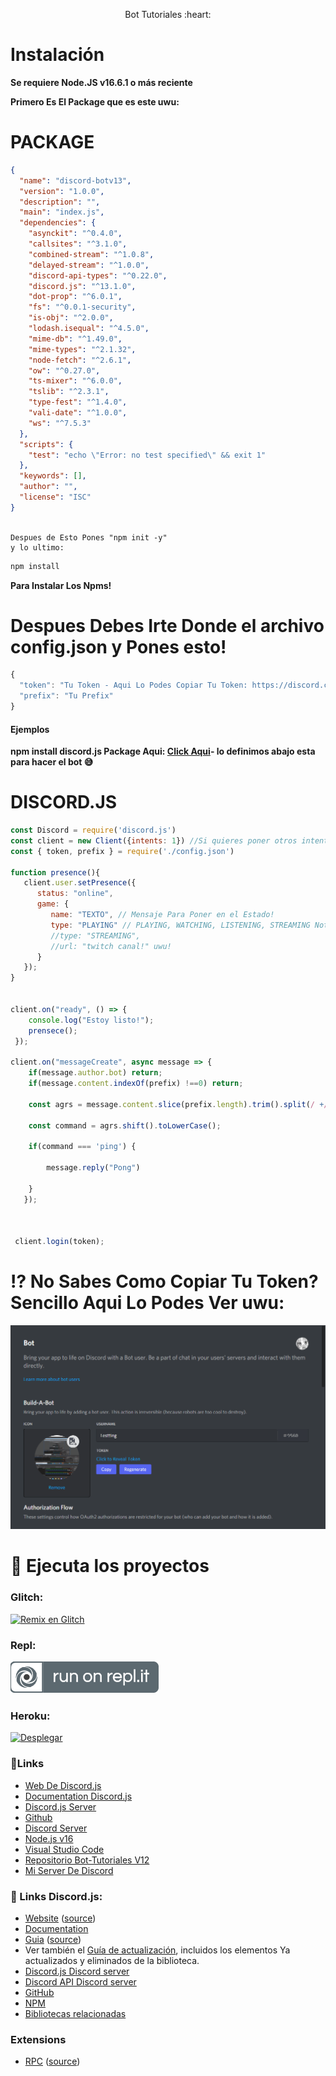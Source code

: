 <p align="center">Bot Tutoriales :heart: </p>

# Instalación

**Se requiere Node.JS v16.6.1 o más reciente**

**Primero Es El Package que es este uwu:**

# PACKAGE

```json
{
  "name": "discord-botv13",
  "version": "1.0.0",
  "description": "",
  "main": "index.js",
  "dependencies": {
    "asynckit": "^0.4.0",
    "callsites": "^3.1.0",
    "combined-stream": "^1.0.8",
    "delayed-stream": "^1.0.0",
    "discord-api-types": "^0.22.0",
    "discord.js": "^13.1.0",
    "dot-prop": "^6.0.1",
    "fs": "^0.0.1-security",
    "is-obj": "^2.0.0",
    "lodash.isequal": "^4.5.0",
    "mime-db": "^1.49.0",
    "mime-types": "^2.1.32",
    "node-fetch": "^2.6.1",
    "ow": "^0.27.0",
    "ts-mixer": "^6.0.0",
    "tslib": "^2.3.1",
    "type-fest": "^1.4.0",
    "vali-date": "^1.0.0",
    "ws": "^7.5.3"
  },
  "scripts": {
    "test": "echo \"Error: no test specified\" && exit 1"
  },
  "keywords": [],
  "author": "",
  "license": "ISC"
}



```

```text
Despues de Esto Pones "npm init -y"
y lo ultimo:
```
```javascript
npm install
```
**Para Instalar Los Npms!**
# Despues Debes Irte Donde el archivo config.json y Pones esto!

  ```javascript
  {
    "token": "Tu Token - Aqui Lo Podes Copiar Tu Token: https://discord.com/developers/applications/clientid/bot",
    "prefix": "Tu Prefix"
  }
  ```

#### Ejemplos

**npm install discord.js Package Aqui: [**Click Aqui**](https://github.com/Jennifer7w7/Bot-Tutoriales-V13#package)- lo definimos abajo esta para hacer el bot 😅**

# DISCORD.JS

```javascript
const Discord = require('discord.js')
const client = new Client({intents: 1}) //Si quieres poner otros intents es aqui: https://ziad87.net/intents/
const { token, prefix } = require('./config.json')

function presence(){
   client.user.setPresence({
      status: "online",
      game: {
         name: "TEXTO", // Mensaje Para Poner en el Estado!
         type: "PLAYING" // PLAYING, WATCHING, LISTENING, STREAMING Nota: Para El STREAMING Debes Poner Asi:
         //type: "STREAMING",
         //url: "twitch canal!" uwu!
      }
   });
}


client.on("ready", () => {
    console.log("Estoy listo!");
    prensece();
 });
 
client.on("messageCreate", async message => {
    if(message.author.bot) return;
    if(message.content.indexOf(prefix) !==0) return;

    const agrs = message.content.slice(prefix.length).trim().split(/ +/g);

    const command = agrs.shift().toLowerCase();

    if(command === 'ping') {

        message.reply("Pong")

    }
   });
 

 
 client.login(token);

```

# ⁉ No Sabes Como Copiar Tu Token? Sencillo Aqui Lo Podes Ver uwu:

<div align="left"><img src="/assets/token-bot-tutoriales.gif">

# 💨 Ejecuta los proyectos

### **Glitch:** 
[![Remix en Glitch](https://cdn.glitch.com/2703baf2-b643-4da7-ab91-7ee2a2d00b5b%2Fremix-button.svg)](https://glitch.com/edit/#!/import/github/Jennifer7w7/Bot-Tutoriales)
### **Repl:** 
[![Ejecutarse en Repl.it](/assets/GitHub.PNG)](https://repl.it/github/Jennifer7w7/Bot-Tutoriales)
### **Heroku:** 
[![Desplegar](https://www.herokucdn.com/deploy/button.svg)](https://heroku.com/deploy?template=https://github.com/Jennifer7w7/Bot-Tutoriales)

### 🔗Links

* [Web De Discord.js](https://discord.js.org/#/)
* [Documentation Discord.js](https://discord.js.org/#/docs/main/stable/general/welcome)
* [Discord.js Server](https://discord.com/invite/bRCvFy9)
* [Github](https://github.com/Jennifer7w7)
* [Discord Server](https://discord.gg/TvBXwYbW4y)
* [Node.js v16](https://nodejs.org/es/download/current/)
* [Visual Studio Code](https://code.visualstudio.com/download)
* [Repositorio Bot-Tutoriales V12](https://github.con/Jennifer7w7/Bot-Tutoriales)
* [Mi Server De Discord](https://dsc.gg/ts-community)

### 🔗 Links Discord.js:

* [Website](https://discord.js.org/) ([source](https://github.com/discordjs/website))
* [Documentation](https://discord.js.org/#/docs/main/master/general/welcome)
* [Guia](https://discordjs.guide/) ([source](https://github.com/discordjs/guide))
* Ver también el [Guía de actualización](https://discordjs.guide/additional-info/changes-in-v13.html), incluidos los elementos Ya  actualizados y eliminados de la biblioteca.
* [Discord.js Discord server](https://discord.gg/djs)
* [Discord API Discord server](https://discord.gg/discord-api)
* [GitHub](https://github.com/discordjs/discord.js)
* [NPM](https://www.npmjs.com/package/discord.js)
* [Bibliotecas relacionadas](https://discord.com/developers/docs/topics/community-resources#libraries)

 ### Extensions

* [RPC](https://www.npmjs.com/package/discord-rpc) ([source](https://github.com/discordjs/RPC))

